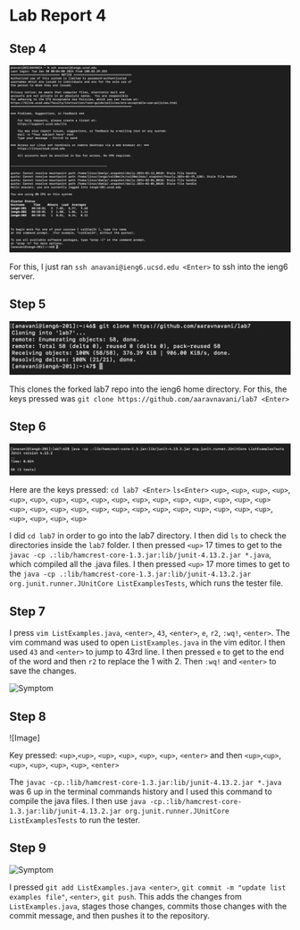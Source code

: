 # Lab Report 4

## Step 4

![Symptom](lab4-1.png)

For this, I just ran ```ssh anavani@ieng6.ucsd.edu <Enter>``` to ssh into the ieng6 server. 

## Step 5

![Symptom](lab4-2.png)

This clones the forked lab7 repo into the ieng6 home directory. For this, the keys pressed was ```git clone https://github.com/aaravnavani/lab7 <Enter> ```  


## Step 6

![Symptom](lab4-3.png)

Here are the keys pressed: 
```cd lab7 <Enter>```
```ls<Enter>```
```<up>```, ```<up>```, ```<up>```, ```<up>```, ```<up>```, ```<up>```, ```<up>```, ```<up>```, ```<up>```, ```<up>```, ```<up>```, ```<up>```, ```<up>```, ```<up>```, ```<up>```, ```<up>```, ```<up>```
```<up>```, ```<up>```, ```<up>```, ```<up>```, ```<up>```, ```<up>```, ```<up>```, ```<up>```, ```<up>```, ```<up>```, ```<up>```, ```<up>```, ```<up>```, ```<up>```, ```<up>```, ```<up>```, ```<up>```

I did ```cd lab7``` in order to go into the lab7 directory. I then did ```ls``` to check the directories inside the ```lab7``` folder. I then pressed ```<up>``` 17 times 
to get to the ```javac -cp .:lib/hamcrest-core-1.3.jar:lib/junit-4.13.2.jar *.java```, which compiled all the .java files. 
I then pressed ```<up>``` 17 more times to get to the ```java -cp .:lib/hamcrest-core-1.3.jar:lib/junit-4.13.2.jar org.junit.runner.JUnitCore ListExamplesTests```, which runs
the tester file. 

## Step 7

I press ```vim ListExamples.java```, ```<enter>```, ```43```, ```<enter>```, ```e```, ```r2```, ```:wq!```, ```<enter>```. 
The vim command was used to open ```ListExamples.java``` in the vim editor. 
I then used ```43``` and ```<enter>``` to jump to 43rd line. 
I then pressed ```e``` to get to the end of the word and then ```r2``` to replace the 1 with 2. Then ```:wq!``` and ```<enter>``` to save the changes. 

![Symptom](lab4-4.png)

## Step 8

![Image]

Key pressed: ```<up>```,```<up>```, ```<up>```, ```<up>```, ```<up>```, ```<up>```, ```<enter>``` and then ```<up>```,```<up>```, ```<up>```, ```<up>```, ```<up>```, ```<up>```, ```<enter>```

The ```javac -cp.:lib/hamcrest-core-1.3.jar:lib/junit-4.13.2.jar *.java``` was 6 up in the terminal commands history and I used this command to compile the java files. I then use ```java -cp.:lib/hamcrest-core-1.3.jar:lib/junit-4.13.2.jar org.junit.runner.JUnitCore ListExamplesTests``` to run the tester. 

## Step 9

![Symptom](lab4-4.png)

I pressed ```git add ListExamples.java <enter>```, ```git commit -m "update list examples file"```, ```<enter>```, ```git push```. This adds the changes from ```ListExamples.java```, stages those changes, commits those changes with the commit message, and then pushes it to the repository.  
